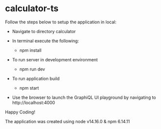 # calculator-ts

Follow the steps below to setup the application in local:
- Navigate to directory calculator

- In terminal execute the following:
  - npm install

- To run server in development environment
  - npm run dev

- To run application build
  - npm start

- Use the browser to launch the GraphiQL UI playground by navigating to http://localhost:4000

Happy Coding!


The application was created using node v14.16.0 & npm 6.14.11
